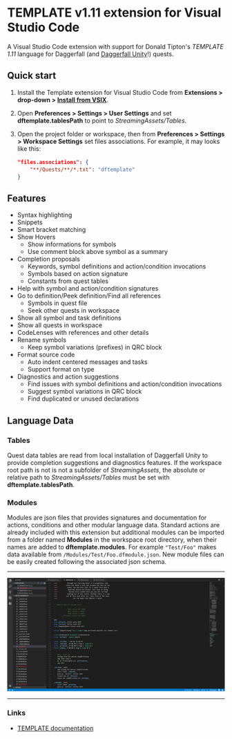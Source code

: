 # TEMPLATE v1.11 extension for Visual Studio Code

A Visual Studio Code extension with support for Donald Tipton's _TEMPLATE 1.11_ language for Daggerfall (and [Daggerfall Unity](https://github.com/Interkarma/daggerfall-unity)!) quests.

## Quick start

1. Install the Template extension for Visual Studio Code from **Extensions > drop-down > [Install from VSIX](https://code.visualstudio.com/docs/editor/extension-gallery#_install-from-a-vsix)**.
2. Open **Preferences > Settings > User Settings** and set **dftemplate.tablesPath** to point to _StreamingAssets/Tables_.
3. Open the project folder or workspace, then from **Preferences > Settings > Workspace Settings** set files associations. For example, it may looks like this:

    ```json
    "files.associations": {
        "**/Quests/**/*.txt": "dftemplate"
    }
    ```

## Features

* Syntax highlighting
* Snippets
* Smart bracket matching
* Show Hovers
    * Show informations for symbols
    * Use comment block above symbol as a summary
* Completion proposals
    * Keywords, symbol definitions and action/condition invocations
    * Symbols based on action signature
    * Constants from quest tables
* Help with symbol and action/condition signatures
* Go to definition/Peek definition/Find all references
    * Symbols in quest file
    * Seek other quests in workspace
* Show all symbol and task definitions
* Show all quests in workspace
* CodeLenses with references and other details
* Rename symbols
    * Keep symbol variations (prefixes) in QRC block
* Format source code
    * Auto indent centered messages and tasks
    * Support format on type
* Diagnostics and action suggestions
    * Find issues with symbol definitions and action/condition invocations
    * Suggest symbol variations in QRC block
    * Find duplicated or unused declarations

## Language Data

### Tables

Quest data tables are read from local installation of Daggerfall Unity to provide completion suggestions and diagnostics features. If the workspace root path is not is not a subfolder of _StreamingAssets_, the absolute or relative path to _StreamingAssets/Tables_ must be set with **dftemplate.tablesPath**.

### Modules

Modules are json files that provides signatures and documentation for actions, conditions and other modular language data. Standard actions are already included with this extension but additional modules can be imported from a folder named **Modules** in the workspace root directory, when their names are added to **dftemplate.modules**. For example `"Test/Foo"` makes data available from `/Modules/Test/Foo.dfmodule.json`. New module files can be easily created following the associated json schema.

-----------------------------------------------------------------------------------------------------------

![Brisiens](images/brisien.png)

-----------------------------------------------------------------------------------------------------------

### Links

* [TEMPLATE documentation](http://www.dfworkshop.net/static_files/questing-source-docs.html)
